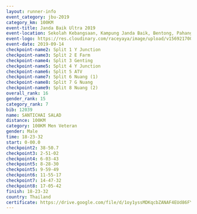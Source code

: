 ```yaml
---
layout: runner-info 
event_category: jbu-2019 
category_km: 100KM 
event-title: Janda Baik Ultra 2019
event-location: Sekolah Kebangsaan, Kampung Janda Baik, Bentong, Pahang, Malaysia 
event-logo: https://res.cloudinary.com/raceyaya/image/upload/v1569217009/logo/janda-baik_vch1pc.jpg 
event-date: 2019-09-14 
checkpoint-name2: Split 1 Y Junction 
checkpoint-name3: Split 2 E Farm 
checkpoint-name4: Split 3 Genting 
checkpoint-name5: Split 4 Y Junction 
checkpoint-name6: Split 5 ATV 
checkpoint-name7: Split 6 Nuang (1) 
checkpoint-name8: Split 7 G Nuang 
checkpoint-name9: Split 8 Nuang (2) 
overall_rank: 16
gender_rank: 15
category_rank: 7
bib: 12039
name: SANTICHAI SALAD
distance: 100KM
category: 100KM Men Veteran
gender: Male
time: 18-23-32
start: 0-00.0
checkpoint2: 38-50.7
checkpoint3: 2-51-02
checkpoint4: 6-03-43
checkpoint5: 8-28-30
checkpoint5: 9-59-49
checkpoint6: 11-55-17
checkpoint7: 14-47-32
checkpoint8: 17-05-42
finish: 18-23-32
country: Thailand
certificate: https://drive.google.com/file/d/1oy1yssMDKqcbZANAF4EUd86FYuuW1p49/view?usp=sharing
---
```

